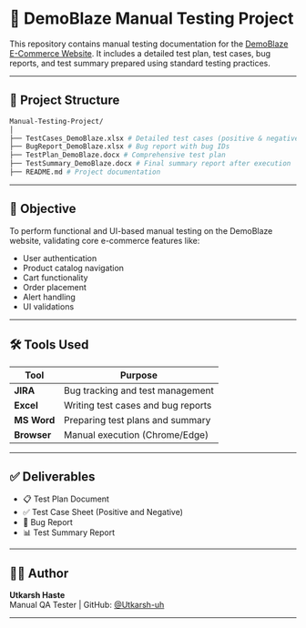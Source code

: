 # 🧪 DemoBlaze Manual Testing Project

This repository contains manual testing documentation for the [DemoBlaze E-Commerce Website](https://www.demoblaze.com/). It includes a detailed test plan, test cases, bug reports, and test summary prepared using standard testing practices.

---

## 📂 Project Structure
~~~ bash
Manual-Testing-Project/
│
├── TestCases_DemoBlaze.xlsx # Detailed test cases (positive & negative)
├── BugReport_DemoBlaze.xlsx # Bug report with bug IDs
├── TestPlan_DemoBlaze.docx # Comprehensive test plan
├── TestSummary_DemoBlaze.docx # Final summary report after execution
├── README.md # Project documentation
~~~

---

## 🎯 Objective

To perform functional and UI-based manual testing on the DemoBlaze website, validating core e-commerce features like:

- User authentication
- Product catalog navigation
- Cart functionality
- Order placement
- Alert handling
- UI validations

---

## 🛠️ Tools Used

| Tool       | Purpose                     |
|------------|-----------------------------|
| **JIRA**   | Bug tracking and test management |
| **Excel**  | Writing test cases and bug reports |
| **MS Word**| Preparing test plans and summary |
| **Browser**| Manual execution (Chrome/Edge) |

---

## ✅ Deliverables

- 📋 Test Plan Document
- ✅ Test Case Sheet (Positive and Negative)
- 🐞 Bug Report
- 📊 Test Summary Report

---

## 👨‍💻 Author

**Utkarsh Haste**  
Manual QA Tester | GitHub: [@Utkarsh-uh](https://github.com/Utkarsh-uh)

---




